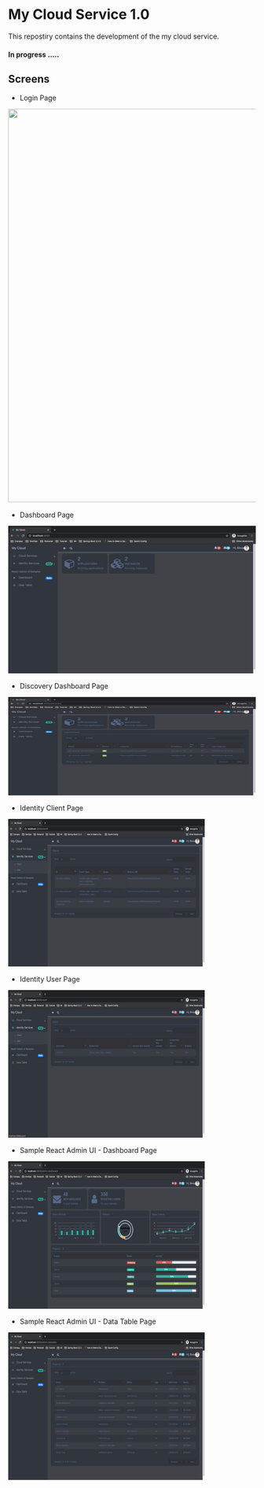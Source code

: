 # My Cloud Service 1.0

This repostiry contains the development of the my cloud service.

#### In progress .....

## Screens
* Login Page
<img src="docs/screenshots/login.png" width="1000" height="800">

* Dashboard Page
<img src="/docs/screenshots/dashboard.png" width="700" height="300">

* Discovery Dashboard Page
<img src="docs/screenshots/discovery-dashboard.png" width="700" height="200">

* Identity Client Page
<img src="docs/screenshots/identity-client.png" width="400" height="300">

* Identity User Page
<img src="docs/screenshots/identity-user.png" width="400" height="300">

* Sample React Admin UI - Dashboard Page
<img src="docs/screenshots/admin-sample-dashboard.png" width="400" height="300">

* Sample React Admin UI - Data Table Page
<img src="docs/screenshots/admin-sample-datatable.png" width="400" height="300">
